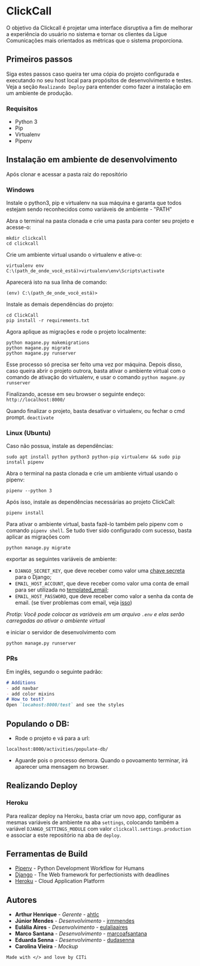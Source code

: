 
# ClickCall
O objetivo da Clickcall é projetar uma interface disruptiva a fim de melhorar a experiência do usuário no sistema e tornar os clientes da Ligue Comunicações mais orientados as métricas que o sistema proporciona.

## Primeiros passos
Siga estes passos caso queira ter uma cópia do projeto configurada e executando no seu host local para propósitos de desenvolvimento e testes. Veja a seção `Realizando Deploy` para entender como fazer a instalação em um ambiente de produção.

### Requisitos
- Python 3
- Pip
- Virtualenv
- Pipenv


## Instalação em ambiente de desenvolvimento
Após clonar e acessar a pasta raiz do repositório

### Windows
Instale o python3, pip e virtualenv na sua máquina e garanta que todos estejam sendo reconhecidos como variáveis de ambiente - "PATH"

Abra o terminal na pasta clonada e crie uma pasta para conter seu projeto e acesse-o:

```
mkdir clickcall
cd clickcall
```

Crie um ambiente virtual usando o virtualenv e ative-o:

```
virtualenv env
C:\(path_de_onde_você_está)>virtualenv\env\Scripts\activate
```

Aparecerá isto na sua linha de comando:

```
(env) C:\(path_de_onde_você_está)>
```

Instale as demais dependências do projeto:

```
cd ClickCall
pip install -r requirements.txt
```

Agora aplique as migrações e rode o projeto localmente:

```
python magane.py makemigrations
python magane.py migrate
python magane.py runserver
```

Esse processo só precisa ser feito uma vez por máquina. Depois disso, caso queira abrir o projeto outrora, basta ativar o ambiente virtual com o comando de ativação do virtualenv, e usar o comando ```python magane.py runserver```

Finalizando, acesse em seu browser o seguinte endeço:
```http://localhost:8000/```

Quando finalizar o projeto, basta desativar o virtualenv, ou fechar o cmd prompt.
```deactivate```

### Linux (Ubuntu)
Caso não possua, instale as dependências:

```
sudo apt install python python3 python-pip virtualenv && sudo pip install pipenv 
```

Abra o terminal na pasta clonada e crie um ambiente virtual usando o pipenv:

```
pipenv --python 3
```

Após isso, instale as dependências necessárias ao projeto ClickCall:

```
pipenv install
```

Para ativar o ambiente virtual, basta fazê-lo também pelo pipenv com o comando `pipenv shell`. Se tudo tiver sido configurado com sucesso, basta aplicar as migrações com 

```
python manage.py migrate
``` 
exportar as seguintes variáveis de ambiente:
- `DJANGO_SECRET_KEY`, que deve receber como valor uma [chave secreta](https://www.miniwebtool.com/django-secret-key-generator/) para o Django;
- `EMAIL_HOST_ACCOUNT`, que deve receber como valor uma conta de email para ser utilizada no [templated_email](https://djangopackages.org/packages/p/django-templated-email/);
- `EMAIL_HOST_PASSWORD`, que deve receber como valor a senha da conta de email. (se tiver problemas com email, veja [isso](http://citi.org.br/library/learning/3ipytWKuZJuB50WcJ3rp))

*Protip: Você pode colocar as variáveis em um arquivo `.env` e elas serão carregadas ao ativar o ambiente virtual*

e iniciar o servidor de desenvolvimento com 

```
python manage.py runserver
``` 
### PRs
Em inglês, segundo o seguinte padrão:
```markdown
# Additions
- add navbar
- add color mixins
# How to test?
Open `locahost:8000/test` and see the styles
```
## Populando o DB:
* Rode o projeto e vá para a url:
```
localhost:8000/activities/populate-db/
```
* Aguarde pois o processo demora. Quando o povoamento terminar, irá aparecer uma mensagem no browser.

## Realizando Deploy
### Heroku
Para realizar deploy na Heroku, basta criar um novo app, configurar as mesmas variáveis de ambiente na aba `settings`, colocando também a variável `DJANGO_SETTINGS_MODULE` com valor `clickcall.settings.production` e associar a este repositório na aba de `deploy`.

## Ferramentas de Build
* [Pipenv](https://github.com/pypa/pipenv) - Python Development Workflow for Humans
* [Django](https://www.djangoproject.com/) - The Web framework for perfectionists with deadlines
* [Heroku](https://www.heroku.com) - Cloud Application Platform

## Autores
* **Arthur Henrique** - *Gerente* - [ahtlc](https://github.com/ahtlc)
* **Júnior Mendes** - *Desenvolvimento* - [jrmmendes](https://github.com/jrmmendes)
* **Eulália Aires** - *Desenvolvimento* - [eulaliaaires](https://github.com/eulaliaaires)
* **Marco Santana** - *Desenvolvimento* - [marcoafsantana](https://github.com/marcoafsantana)
* **Eduarda Senna** - *Desenvolvimento* - [dudasenna](https://github.com/dudasenna)
* **Carolina Vieira** - *Mockup*

```markdown
Made with </> and love by CITi
```

